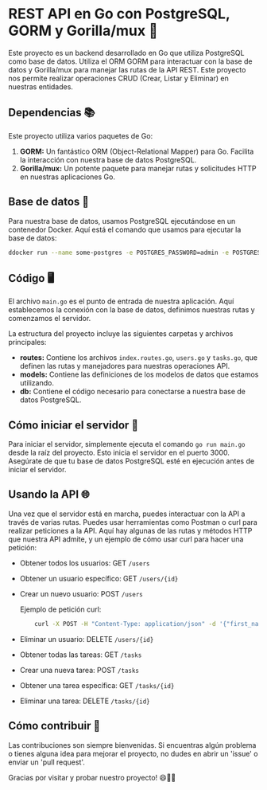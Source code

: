 # REST API en Go con PostgreSQL, GORM y Gorilla/mux 🚀

Este proyecto es un backend desarrollado en Go que utiliza PostgreSQL como base de datos. Utiliza el ORM GORM para interactuar con la base de datos y Gorilla/mux para manejar las rutas de la API REST. Este proyecto nos permite realizar operaciones CRUD (Crear, Listar y Eliminar) en nuestras entidades.

## Dependencias 📚

Este proyecto utiliza varios paquetes de Go:

1. **GORM:** Un fantástico ORM (Object-Relational Mapper) para Go. Facilita la interacción con nuestra base de datos PostgreSQL.
2. **Gorilla/mux:** Un potente paquete para manejar rutas y solicitudes HTTP en nuestras aplicaciones Go.

## Base de datos 🎲

Para nuestra base de datos, usamos PostgreSQL ejecutándose en un contenedor Docker. Aquí está el comando que usamos para ejecutar la base de datos:

```bash
ddocker run --name some-postgres -e POSTGRES_PASSWORD=admin -e POSTGRES_USER=root -p 5432:5432 -d postgres
```
## Código 🖥️

El archivo `main.go` es el punto de entrada de nuestra aplicación. Aquí establecemos la conexión con la base de datos, definimos nuestras rutas y comenzamos el servidor.

La estructura del proyecto incluye las siguientes carpetas y archivos principales:

- **routes:** Contiene los archivos `index.routes.go`, `users.go` y `tasks.go`, que definen las rutas y manejadores para nuestras operaciones API.
- **models:** Contiene las definiciones de los modelos de datos que estamos utilizando.
- **db:** Contiene el código necesario para conectarse a nuestra base de datos PostgreSQL.

## Cómo iniciar el servidor 🚀

Para iniciar el servidor, simplemente ejecuta el comando `go run main.go` desde la raíz del proyecto. Esto inicia el servidor en el puerto 3000. Asegúrate de que tu base de datos PostgreSQL esté en ejecución antes de iniciar el servidor.

## Usando la API 🌐

Una vez que el servidor está en marcha, puedes interactuar con la API a través de varias rutas. Puedes usar herramientas como Postman o curl para realizar peticiones a la API. Aquí hay algunas de las rutas y métodos HTTP que nuestra API admite, y un ejemplo de cómo usar curl para hacer una petición:

- Obtener todos los usuarios: GET `/users`
- Obtener un usuario específico: GET `/users/{id}`
- Crear un nuevo usuario: POST `/users`

    Ejemplo de petición curl: 
    ```bash
        curl -X POST -H "Content-Type: application/json" -d '{"first_name":"Santiago","last_name": "Vazquez", "email":"john@example.com"}' http://localhost:3000/users
    ```
- Eliminar un usuario: DELETE `/users/{id}`
- Obtener todas las tareas: GET `/tasks`
- Crear una nueva tarea: POST `/tasks`
- Obtener una tarea específica: GET `/tasks/{id}`
- Eliminar una tarea: DELETE `/tasks/{id}`

## Cómo contribuir 🤝

Las contribuciones son siempre bienvenidas. Si encuentras algún problema o tienes alguna idea para mejorar el proyecto, no dudes en abrir un 'issue' o enviar un 'pull request'.

Gracias por visitar y probar nuestro proyecto! 😄🙏🚀

